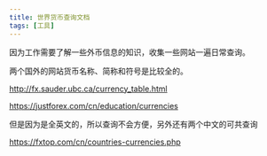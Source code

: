 ```yaml
---
title: 世界货币查询文档
tags: [工具]
---
```


因为工作需要了解一些外币信息的知识，收集一些网站一遍日常查询。

<!-- more -->
<!-- toc -->

两个国外的网站货币名称、简称和符号是比较全的。

http://fx.sauder.ubc.ca/currency_table.html

https://justforex.com/cn/education/currencies

但是因为是全英文的，所以查询不会方便，另外还有两个中文的可共查询

https://fxtop.com/cn/countries-currencies.php

